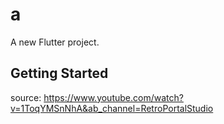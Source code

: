 # a

A new Flutter project.

## Getting Started

source: https://www.youtube.com/watch?v=1ToqYMSnNhA&ab_channel=RetroPortalStudio
